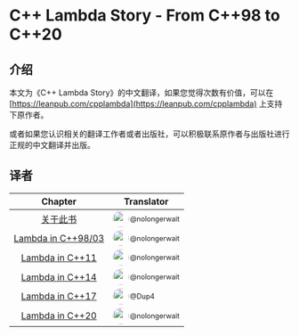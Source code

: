 # C++ Lambda Story - From C++98 to C++20

## 介绍

本文为《C++ Lambda Story》的中文翻译，如果您觉得次数有价值，可以在 [https://leanpub.com/cpplambda](https://leanpub.com/cpplambda) 上支持下原作者。

或者如果您认识相关的翻译工作者或者出版社，可以积极联系原作者与出版社进行正规的中文翻译并出版。

## 译者

|                  Chapter                   |                                                                                                                                                       Translator                                                                                                                                                       |
| :----------------------------------------: | :--------------------------------------------------------------------------------------------------------------------------------------------------------------------------------------------------------------------------------------------------------------------------------------------------------------------: |
|      [关于此书](./Chapter0/README.md)      | <span style="display:flex;"><a href="https://github.com/nolongerwait" target="_blank"><img src="https://avatars.githubusercontent.com/u/22978131" style="border-radius: 100%; height: 1.8rem; max-width: 100%;"></a><span style="align-self:center; font-size: .78rem; padding-left: 2px;">@nolongerwait</span></span> |
| [Lambda in C++98/03](./Chapter1/README.md) | <span style="display:flex;"><a href="https://github.com/nolongerwait" target="_blank"><img src="https://avatars.githubusercontent.com/u/22978131" style="border-radius: 100%; height: 1.8rem; max-width: 100%;"></a><span style="align-self:center; font-size: .78rem; padding-left: 2px;">@nolongerwait</span></span> |
|  [Lambda in C++11](./Chapter2/README.md)   | <span style="display:flex;"><a href="https://github.com/nolongerwait" target="_blank"><img src="https://avatars.githubusercontent.com/u/22978131" style="border-radius: 100%; height: 1.8rem; max-width: 100%;"></a><span style="align-self:center; font-size: .78rem; padding-left: 2px;">@nolongerwait</span></span> |
|  [Lambda in C++14](./Chapter3/README.md)   | <span style="display:flex;"><a href="https://github.com/nolongerwait" target="_blank"><img src="https://avatars.githubusercontent.com/u/22978131" style="border-radius: 100%; height: 1.8rem; max-width: 100%;"></a><span style="align-self:center; font-size: .78rem; padding-left: 2px;">@nolongerwait</span></span> |
|  [Lambda in C++17](./Chapter4/README.md)   |         <span style="display:flex;"><a href="https://github.com/Dup4" target="_blank"><img src="https://avatars.githubusercontent.com/u/38343778" style="border-radius: 100%; height: 1.8rem; max-width: 100%;"></a><span style="align-self:center; font-size: .78rem; padding-left: 2px;">@Dup4</span></span>         |
|  [Lambda in C++20](./Chapter5/README.md)   | <span style="display:flex;"><a href="https://github.com/nolongerwait" target="_blank"><img src="https://avatars.githubusercontent.com/u/22978131" style="border-radius: 100%; height: 1.8rem; max-width: 100%;"></a><span style="align-self:center; font-size: .78rem; padding-left: 2px;">@nolongerwait</span></span> |
